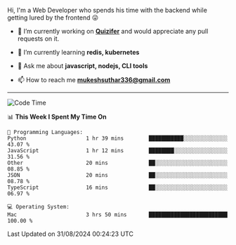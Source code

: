 Hi, I'm a Web Developer who spends his time with the backend while getting lured by the frontend 😜

- 🔭 I’m currently working on **[Quizifer](https://github.com/SutharMukesh/Quizifer/)** and would appreciate any pull requests on it.

- 🌱 I’m currently learning **redis, kubernetes**

- 💬 Ask me about **javascript, nodejs, CLI tools**

- 📫 How to reach me **mukeshsuthar336@gmail.com**

---
<!--START_SECTION:waka-->
![Code Time](http://img.shields.io/badge/Code%20Time-3%2C119%20hrs%208%20mins-blue)

📊 **This Week I Spent My Time On** 

```text
💬 Programming Languages: 
Python                   1 hr 39 mins        ███████████░░░░░░░░░░░░░░   43.07 % 
JavaScript               1 hr 12 mins        ████████░░░░░░░░░░░░░░░░░   31.56 % 
Other                    20 mins             ██░░░░░░░░░░░░░░░░░░░░░░░   08.85 % 
JSON                     20 mins             ██░░░░░░░░░░░░░░░░░░░░░░░   08.78 % 
TypeScript               16 mins             ██░░░░░░░░░░░░░░░░░░░░░░░   06.97 % 

💻 Operating System: 
Mac                      3 hrs 50 mins       █████████████████████████   100.00 % 
```


 Last Updated on 31/08/2024 00:24:23 UTC
<!--END_SECTION:waka-->
